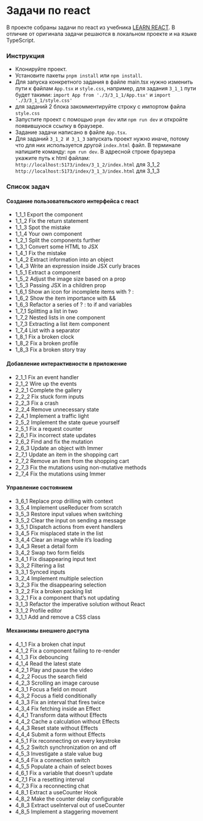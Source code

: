 # Задачи по react

В проекте собраны задачи по react из учебника [LEARN REACT](https://react.dev/learn).
В отличие от оригинала задачи решаются в локальном проекте и на языке TypeScript.

### Инструкция

- Клонируйте проект.
- Установите пакеты ```pnpm install``` или ```npm install```.
- Для запуска конкретного задания в файле main.tsx нужно изменить пути к файлам ``App.tsx`` и ``style.css``, например, для задания ``3_1_1`` пути будет такими: ``import App from './3/3_1_1/App.tsx'`` и ``import './3/3_1_1/style.css'``
- для заданий 2 блока закомментируйте строку с импортом файла `style.css`
- Запустите проект с помощью ```pnpm dev``` или ```npm run dev``` и откройте появившуюся ссылку в браузере.
- Задание задачи написано в файле ```App.tsx```. 
- Для заданий `3_1_2 И 3_1_3` запускать проект нужно иначе, потому что для них используется другой `index.html` файл. В терминале напишите команду: `npm run dev`. В адресной строке браузера укажите путь к html файлам: 
`http://localhost:5173/index/3_1_2/index.html` для 3_1_2
`http://localhost:5173/index/3_1_3/index.html` для 3_1_3

### Список задач

#### Создание пользовательского интерфейса с react

- 1_1_1 Export the component
- 1_1_2 Fix the return statement
- 1_1_3 Spot the mistake
- 1_1_4 Your own component
- 1_2_1 Split the components further
- 1_3_1 Convert some HTML to JSX
- 1_4_1 Fix the mistake
- 1_4_2 Extract information into an object
- 1_4_3 Write an expression inside JSX curly braces
- 1_5_1 Extract a component
- 1_5_2 Adjust the image size based on a prop
- 1_5_3 Passing JSX in a children prop
- 1_6_1 Show an icon for incomplete items with ? :
- 1_6_2 Show the item importance with &&
- 1_6_3 Refactor a series of ? : to if and variables
- 1_7_1 Splitting a list in two
- 1_7_2 Nested lists in one component
- 1_7_3 Extracting a list item component
- 1_7_4 List with a separator
- 1_8_1 Fix a broken clock
- 1_8_2 Fix a broken profile
- 1_8_3 Fix a broken story tray     

#### Добавление интерактивности в приложение

- 2_1_1 Fix an event handler
- 2_1_2 Wire up the events
- 2_2_1 Complete the gallery
- 2_2_2 Fix stuck form inputs
- 2_2_3 Fix a crash
- 2_2_4 Remove unnecessary state
- 2_4_1 Implement a traffic light
- 2_5_2 Implement the state queue yourself
- 2_5_1 Fix a request counter
- 2_6_1 Fix incorrect state updates
- 2_6_2 Find and fix the mutation
- 2_6_3 Update an object with Immer
- 2_7_1 Update an item in the shopping cart
- 2_7_2 Remove an item from the shopping cart
- 2_7_3 Fix the mutations using non-mutative methods
- 2_7_4 Fix the mutations using Immer

#### Управление состоянием

- 3_6_1 Replace prop drilling with context
- 3_5_4 Implement useReducer from scratch
- 3_5_3 Restore input values when switching
- 3_5_2 Clear the input on sending a message
- 3_5_1 Dispatch actions from event handlers
- 3_4_5 Fix misplaced state in the list
- 3_4_4 Clear an image while it’s loading
- 3_4_3 Reset a detail form
- 3_4_2 Swap two form fields
- 3_4_1 Fix disappearing input text
- 3_3_2 Filtering a list
- 3_3_1 Synced inputs
- 3_2_4 Implement multiple selection
- 3_2_3 Fix the disappearing selection
- 3_2_2 Fix a broken packing list
- 3_2_1 Fix a component that’s not updating
- 3_1_3 Refactor the imperative solution without React
- 3_1_2 Profile editor
- 3_1_1 Add and remove a CSS class

#### Механизмы внешнего доступа

- 4_1_1 Fix a broken chat input
- 4_1_2 Fix a component failing to re-render
- 4_1_3 Fix debouncing
- 4_1_4 Read the latest state
- 4_2_1 Play and pause the video
- 4_2_2 Focus the search field
- 4_2_3 Scrolling an image carouse
- 4_3_1 Focus a field on mount
- 4_3_2 Focus a field conditionally
- 4_3_3 Fix an interval that fires twice
- 4_3_4 Fix fetching inside an Effect
- 4_4_1 Transform data without Effects
- 4_4_2 Cache a calculation without Effects
- 4_4_3 Reset state without Effects
- 4_4_4 Submit a form without Effects
- 4_5_1 Fix reconnecting on every keystroke
- 4_5_2 Switch synchronization on and off
- 4_5_3 Investigate a stale value bug
- 4_5_4 Fix a connection switch
- 4_5_5 Populate a chain of select boxes
- 4_6_1 Fix a variable that doesn’t update
- 4_7_1 Fix a resetting interval
- 4_7_3 Fix a reconnecting chat
- 4_8_1 Extract a useCounter Hook
- 4_8_2 Make the counter delay configurable
- 4_8_3 Extract useInterval out of useCounter
- 4_8_5 Implement a staggering movement
